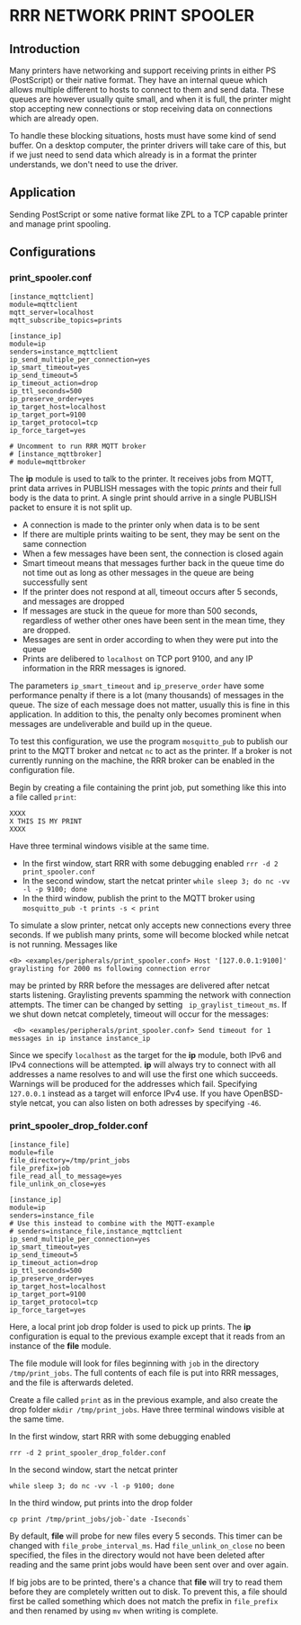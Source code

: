 # RRR NETWORK PRINT SPOOLER

## Introduction

Many printers have networking and support receiving prints in either PS (PostScript) or their
native format. They have an internal queue which allows multiple different to hosts to connect
to them and send data. These queues are however usually quite small, and when it is full, the
printer might stop accepting new connections or stop receiving data on connections which are
already open.

To handle these blocking situations, hosts must have some kind of send buffer. On a desktop computer,
the printer drivers will take care of this, but if we just need to send data which already is in
a format the printer understands, we don't need to use the driver.

## Application

Sending PostScript or some native format like ZPL to a TCP capable printer and manage print spooling.

## Configurations

### print\_spooler.conf
	
	[instance_mqttclient]
	module=mqttclient
	mqtt_server=localhost
	mqtt_subscribe_topics=prints
	
	[instance_ip]
	module=ip
	senders=instance_mqttclient
	ip_send_multiple_per_connection=yes
	ip_smart_timeout=yes
	ip_send_timeout=5
	ip_timeout_action=drop
	ip_ttl_seconds=500
	ip_preserve_order=yes
	ip_target_host=localhost
	ip_target_port=9100
	ip_target_protocol=tcp
	ip_force_target=yes
	
	# Uncomment to run RRR MQTT broker
	# [instance_mqttbroker]
	# module=mqttbroker

The **ip** module is used to talk to the printer. It receives jobs from MQTT, print data arrives
in PUBLISH messages with the topic *prints* and their full body is the data to print. A single
print should arrive in a single PUBLISH packet to ensure it is not split up.

* A connection is made to the printer only when data is to be sent
* If there are multiple prints waiting to be sent, they may be sent on the same connection
* When a few messages have been sent, the connection is closed again
* Smart timeout means that messages further back in the queue time do not time out as long
  as other messages in the queue are being successfully sent
* If the printer does not respond at all, timeout occurs after 5 seconds, and messages are dropped
* If messages are stuck in the queue for more than 500 seconds, regardless of wether other
  ones have been sent in the mean time, they are dropped.
* Messages are sent in order according to when they were put into the queue
* Prints are delibered to `localhost` on TCP port 9100, and any IP information in the RRR messages
  is ignored.

The parameters `ip_smart_timeout` and `ip_preserve_order` have some performance penalty if there
is a lot (many thousands) of messages in the queue. The size of each message does not matter, usually
this is fine in this application. In addition to this, the penalty only becomes prominent when messages
are undeliverable and build up in the queue. 

To test this configuration, we use the program `mosquitto_pub` to publish our print to the MQTT broker
and netcat `nc` to act as the printer. If a broker is not currently running on the machine, the RRR broker
can be enabled in the configuration file.

Begin by creating a file containing the print job, put something like this into a file called `print`:

	XXXX
	X THIS IS MY PRINT
	XXXX

Have three terminal windows visible at the same time.

* In the first window, start RRR with some debugging enabled `rrr -d 2 print_spooler.conf`
* In the second window, start the netcat printer `while sleep 3; do nc -vv -l -p 9100; done`
* In the third window, publish the print to the MQTT broker using `mosquitto_pub -t prints -s < print`

To simulate a slow printer, netcat only accepts new connections every three seconds. If we publish many
prints, some will become blocked while netcat is not running. Messages like

	<0> <examples/peripherals/print_spooler.conf> Host '[127.0.0.1:9100]' graylisting for 2000 ms following connection error

may be printed by RRR before the messages are delivered after netcat starts listening. Graylisting prevents
spamming the network with connection attempts. The timer can be changed by setting ` ip_graylist_timeout_ms`. 
If we shut down netcat completely, timeout will occur for the messages:

	 <0> <examples/peripherals/print_spooler.conf> Send timeout for 1 messages in ip instance instance_ip

Since we specify `localhost` as the target for the **ip** module, both IPv6 and IPv4 connections will be
attempted. **ip** will always try to connect with all addresses a name resolves to and will use the first
one which succeeds. Warnings will be produced for the addresses which fail. Specifying `127.0.0.1` instead
as a target will enforce IPv4 use. If you have OpenBSD-style netcat, you can also listen on both adresses
by specifying `-46`.

### print\_spooler\_drop\_folder.conf

	[instance_file]
	module=file
	file_directory=/tmp/print_jobs
	file_prefix=job
	file_read_all_to_message=yes
	file_unlink_on_close=yes
	
	[instance_ip]
	module=ip
	senders=instance_file
	# Use this instead to combine with the MQTT-example
	# senders=instance_file,instance_mqttclient
	ip_send_multiple_per_connection=yes
	ip_smart_timeout=yes
	ip_send_timeout=5
	ip_timeout_action=drop
	ip_ttl_seconds=500
	ip_preserve_order=yes
	ip_target_host=localhost
	ip_target_port=9100
	ip_target_protocol=tcp
	ip_force_target=yes
	
Here, a local print job drop folder is used to pick up prints. The **ip** configuration is equal to
the previous example except that it reads from an instance of the **file** module.

The file module will look for files beginning with `job` in the directory `/tmp/print_jobs`. The full
contents of each file is put into RRR messages, and the file is afterwards deleted.

Create a file called `print` as in the previous example, and also create the drop folder `mkdir /tmp/print_jobs`. Have three terminal windows visible at the same time.

In the first window, start RRR with some debugging enabled

	rrr -d 2 print_spooler_drop_folder.conf

In the second window, start the netcat printer

	while sleep 3; do nc -vv -l -p 9100; done
 
In the third window, put prints into the drop folder

	cp print /tmp/print_jobs/job-`date -Iseconds`

By default, **file** will probe for new files every 5 seconds. This timer can be changed with `file_probe_interval_ms`.
Had `file_unlink_on_close` no been specified, the files in the directory would not have been deleted after reading and the same
print jobs would have been sent over and over again.

If big jobs are to be printed, there's a chance that **file** will try to read them before they are completely
written out to disk. To prevent this, a file should first be called something which does not match the prefix in
`file_prefix` and then renamed by using `mv` when writing is complete.
